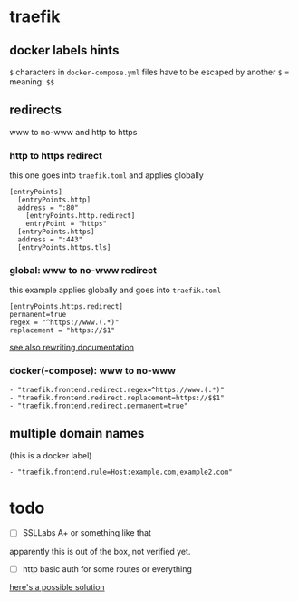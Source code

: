 # traefik

## docker labels hints

`$` characters in `docker-compose.yml` files have to be escaped by another `$` = meaning: `$$`

## redirects

www to no-www and http to https

### http to https redirect

this one goes into `traefik.toml` and applies globally

```
[entryPoints]
  [entryPoints.http]
  address = ":80"
    [entryPoints.http.redirect]
    entryPoint = "https"
  [entryPoints.https]
  address = ":443"
  [entryPoints.https.tls]
```

### global: www to no-www redirect

this example applies globally and goes into `traefik.toml`

```
[entryPoints.https.redirect]
permanent=true
regex = "^https://www.(.*)"
replacement = "https://$1"
```

[see also rewriting documentation](https://docs.traefik.io/configuration/entrypoints/#rewriting-url)

### docker(-compose): www to no-www

```
- "traefik.frontend.redirect.regex=^https://www.(.*)"
- "traefik.frontend.redirect.replacement=https://$$1"
- "traefik.frontend.redirect.permanent=true"
```

## multiple domain names

(this is a docker label)

```
- "traefik.frontend.rule=Host:example.com,example2.com"
```

# todo

* [ ] SSLLabs A+ or something like that

apparently this is out of the box, not verified yet.

* [ ] http basic auth for some routes or everything

[here's a possible solution](https://stackoverflow.com/q/50253357/10272994)

